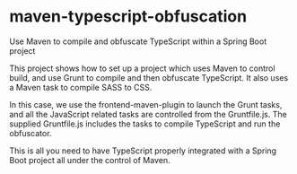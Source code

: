 # maven-typescript-obfuscation
Use Maven to compile and obfuscate TypeScript within a Spring Boot project

This project shows how to set up a project which uses Maven to control build, 
and use Grunt to compile and then obfuscate TypeScript. It also uses a Maven task
to compile SASS to CSS.

In this case, we use the frontend-maven-plugin to launch the Grunt tasks, and all the 
JavaScript related tasks are controlled from the Gruntfile.js. The supplied Gruntfile.js
includes the tasks to compile TypeScript and run the obfuscator.

This is all you need to have TypeScript properly integrated with a Spring Boot project
all under the control of Maven.
